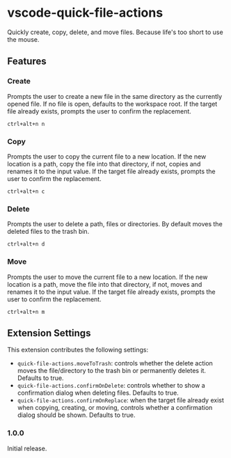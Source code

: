 # vscode-quick-file-actions

Quickly create, copy, delete, and move files.
Because life's too short to use the mouse.

## Features

### Create
Prompts the user to create a new file in the same directory as the currently opened file.
If no file is open, defaults to the workspace root.
If the target file already exists, prompts the user to confirm the replacement.

`ctrl+alt+n n`

### Copy
Prompts the user to copy the current file to a new location.
If the new location is a path, copy the file into that directory, if not,
copies and renames it to the input value.
If the target file already exists, prompts the user to confirm the replacement.

`ctrl+alt+n c`

### Delete
Prompts the user to delete a path, files or directories.
By default moves the deleted files to the trash bin.

`ctrl+alt+n d`

### Move
Prompts the user to move the current file to a new location.
If the new location is a path, move the file into that directory, if not,
moves and renames it to the input value.
If the target file already exists, prompts the user to confirm the replacement.

`ctrl+alt+n m`

<!--
// TODO add image
![image](images/path.png)
-->

## Extension Settings

This extension contributes the following settings:

* `quick-file-actions.moveToTrash`: controls whether the delete action moves the file/directory to the trash bin or permanently deletes it. Defaults to true.
* `quick-file-actions.confirmOnDelete`: controls whether to show a confirmation dialog when deleting files. Defaults to true.
* `quick-file-actions.confirmOnReplace`: when the target file already exist when copying, creating, or moving, controls whether a confirmation dialog should be shown. Defaults to true.

### 1.0.0

Initial release.

